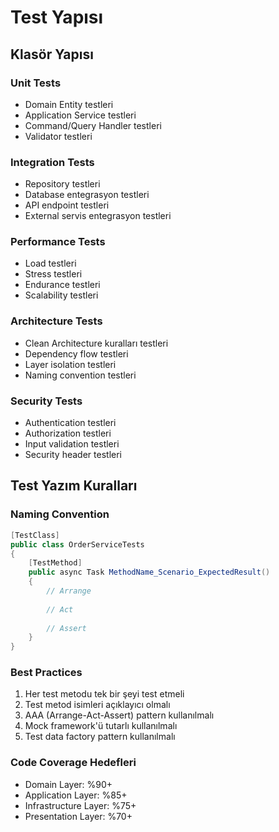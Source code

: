 # Test Yapısı

## Klasör Yapısı

### Unit Tests
- Domain Entity testleri
- Application Service testleri
- Command/Query Handler testleri
- Validator testleri

### Integration Tests
- Repository testleri
- Database entegrasyon testleri
- API endpoint testleri
- External servis entegrasyon testleri

### Performance Tests
- Load testleri
- Stress testleri
- Endurance testleri
- Scalability testleri

### Architecture Tests
- Clean Architecture kuralları testleri
- Dependency flow testleri
- Layer isolation testleri
- Naming convention testleri

### Security Tests
- Authentication testleri
- Authorization testleri
- Input validation testleri
- Security header testleri

## Test Yazım Kuralları

### Naming Convention
```csharp
[TestClass]
public class OrderServiceTests 
{
    [TestMethod]
    public async Task MethodName_Scenario_ExpectedResult() 
    {
        // Arrange
        
        // Act
        
        // Assert
    }
}
```

### Best Practices
1. Her test metodu tek bir şeyi test etmeli
2. Test metod isimleri açıklayıcı olmalı
3. AAA (Arrange-Act-Assert) pattern kullanılmalı
4. Mock framework'ü tutarlı kullanılmalı
5. Test data factory pattern kullanılmalı

### Code Coverage Hedefleri
- Domain Layer: %90+
- Application Layer: %85+
- Infrastructure Layer: %75+
- Presentation Layer: %70+ 